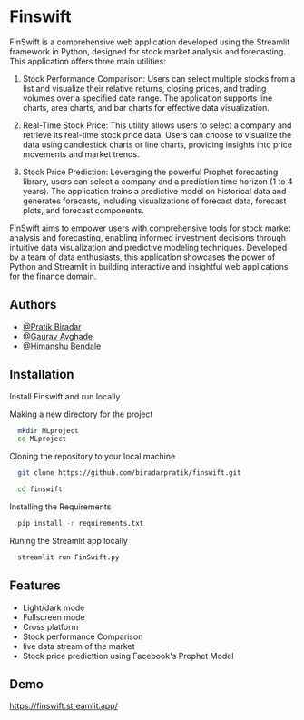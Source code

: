 
# Finswift


FinSwift is a comprehensive web application developed using the Streamlit framework in Python, designed for stock market analysis and forecasting. This application offers three main utilities:

1. Stock Performance Comparison: Users can select multiple stocks from a list and visualize their relative returns, closing prices, and trading volumes over a specified date range. The application supports line charts, area charts, and bar charts for effective data visualization.

2. Real-Time Stock Price: This utility allows users to select a company and retrieve its real-time stock price data. Users can choose to visualize the data using candlestick charts or line charts, providing insights into price movements and market trends.

3. Stock Price Prediction: Leveraging the powerful Prophet forecasting library, users can select a company and a prediction time horizon (1 to 4 years). The application trains a predictive model on historical data and generates forecasts, including visualizations of forecast data, forecast plots, and forecast components.

FinSwift aims to empower users with comprehensive tools for stock market analysis and forecasting, enabling informed investment decisions through intuitive data visualization and predictive modeling techniques. Developed by a team of data enthusiasts, this application showcases the power of Python and Streamlit in building interactive and insightful web applications for the finance domain.


## Authors

- [@Pratik Biradar](https://www.github.com/biradarpratik)
- [@Gaurav Avghade](https://www.github.com/gauravavghade)
- [@Himanshu Bendale](https://www.github.com/HimanshuBendale)




## Installation

Install Finswift and run locally

Making a new directory for the project
```bash
  mkdir MLproject
  cd MLproject
```  
Cloning the repository to your local machine
```bash
  git clone https://github.com/biradarpratik/finswift.git
```
```bash
  cd finswift
``` 
Installing the Requirements 
```bash
  pip install -r requirements.txt
``` 

Runing the Streamlit app locally

```bash
  streamlit run FinSwift.py
``` 

## Features

- Light/dark mode 
- Fullscreen mode
- Cross platform
- Stock performance Comparison
- live data stream of the market 
- Stock price predicttion using Facebook's Prophet Model


## Demo

https://finswift.streamlit.app/

